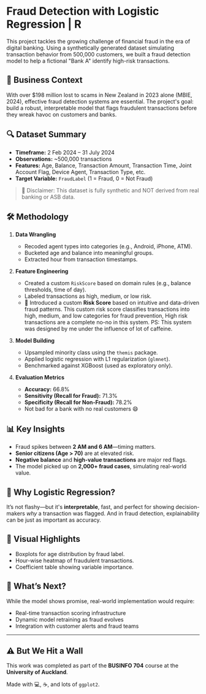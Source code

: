 # Fraud Detection with Logistic Regression | R

This project tackles the growing challenge of financial fraud in the era of digital banking. Using a synthetically generated dataset simulating transaction behavior from 500,000 customers, we built a fraud detection model to help a fictional "Bank A" identify high-risk transactions.

## 🧠 Business Context

With over $198 million lost to scams in New Zealand in 2023 alone (MBIE, 2024), effective fraud detection systems are essential. The project's goal: build a robust, interpretable model that flags fraudulent transactions before they wreak havoc on customers and banks.

## 🔍 Dataset Summary

- **Timeframe:** 2 Feb 2024 – 31 July 2024
- **Observations:** ~500,000 transactions
- **Features:** Age, Balance, Transaction Amount, Transaction Time, Joint Account Flag, Device Agent, Transaction Type, etc.
- **Target Variable:** `FraudLabel` (1 = Fraud, 0 = Not Fraud)

> 🚨 Disclaimer: This dataset is fully synthetic and NOT derived from real banking or ASB data.

## 🛠️ Methodology

1. **Data Wrangling**
   - Recoded agent types into categories (e.g., Android, iPhone, ATM).
   - Bucketed age and balance into meaningful groups.
   - Extracted hour from transaction timestamps.

2. **Feature Engineering**
   - Created a custom `RiskScore` based on domain rules (e.g., balance thresholds, time of day).
   - Labeled transactions as high, medium, or low risk.
   - 🚨 Introduced a custom **Risk Score** based on intuitive and data-driven fraud patterns.
     This custom risk score classifies transactions into high, medium, and low categories for fraud prevention,
     High risk transactions are a complete no-no in this system.
     PS: This system was designed by me under the influence of lot of caffeine.
3. **Model Building**
   - Upsampled minority class using the `themis` package.
   - Applied logistic regression with L1 regularization (`glmnet`).
   - Benchmarked against XGBoost (used as exploratory only).

4. **Evaluation Metrics**
   - **Accuracy:** 66.8%
   - **Sensitivity (Recall for Fraud):** 71.3%
   - **Specificity (Recall for Non-Fraud):** 78.2%
   - Not bad for a bank with no real customers 😄

## 📊 Key Insights

- Fraud spikes between **2 AM and 6 AM**—timing matters.
- **Senior citizens (Age > 70)** are at elevated risk.
- **Negative balance** and **high-value transactions** are major red flags.
- The model picked up on **2,000+ fraud cases**, simulating real-world value.

## 🎯 Why Logistic Regression?

It’s not flashy—but it's **interpretable**, fast, and perfect for showing decision-makers *why* a transaction was flagged. And in fraud detection, explainability can be just as important as accuracy.

## 📌 Visual Highlights

- Boxplots for age distribution by fraud label.
- Hour-wise heatmap of fraudulent transactions.
- Coefficient table showing variable importance.

## 🤔 What’s Next?

While the model shows promise, real-world implementation would require:
- Real-time transaction scoring infrastructure
- Dynamic model retraining as fraud evolves
- Integration with customer alerts and fraud teams

---
## ⚠️ But We Hit a Wall
This work was completed as part of the **BUSINFO 704** course at the **University of Auckland**. 

Made with 💻, ☕, and lots of `ggplot2`.

